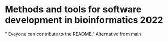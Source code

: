 # Methods and tools for software development in bioinformatics 2022
" Eveyone can contribute to the README." 
Alternative from main 